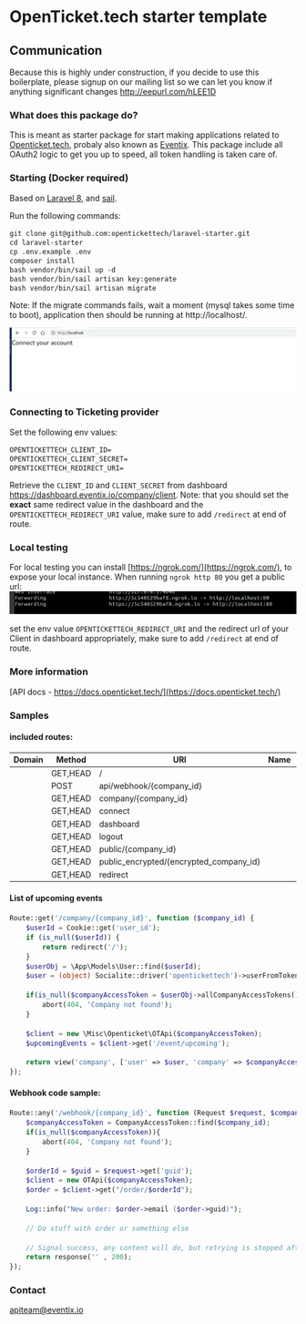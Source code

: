 # OpenTicket.tech starter template

## Communication

Because this is highly under construction, if you decide to use this boilerplate, please signup on our mailing list so we can let you know if anything significant changes
http://eepurl.com/hLEE1D

### What does this package do?
This is meant as starter package for start making applications related to [Openticket.tech](https://www.openticket.tech/), probaly also known as [Eventix](https://eventix.io/).
This package include all OAuth2 logic to get you up to speed, all token handling is taken care of.

### Starting (Docker required)
Based on [Laravel 8](https://laravel.com/docs/8.x/readme), and [sail](https://laravel.com/docs/8.x/sail).

Run the following commands:
```
git clone git@github.com:opentickettech/laravel-starter.git
cd laravel-starter
cp .env.example .env
composer install
bash vendor/bin/sail up -d
bash vendor/bin/sail artisan key:generate
bash vendor/bin/sail artisan migrate
```
Note: If the migrate commands fails, wait a moment (mysql takes some time to boot), application then should be running at http://localhost/.

![running.png](running.png)

### Connecting to Ticketing provider
Set the following env values:
```
OPENTICKETTECH_CLIENT_ID=
OPENTICKETTECH_CLIENT_SECRET=
OPENTICKETTECH_REDIRECT_URI=
```
Retrieve the `CLIENT_ID` and `CLIENT_SECRET` from dashboard https://dashboard.eventix.io/company/client.
Note: that you should set the **exact** same redirect value in the dashboard and the `OPENTICKETTECH_REDIRECT_URI` value, make sure to add `/redirect` at end of route.

### Local testing
For local testing you can install [https://ngrok.com/](https://ngrok.com/), to expose your local instance. When running `ngrok http 80` 
you get a public url:
![ngrok_example.png](ngrok_example.png)

set the env value `OPENTICKETTECH_REDIRECT_URI` and the redirect url of your Client in dashboard appropriately, make sure to add `/redirect` at end of route. 

### More information
[API docs - https://docs.openticket.tech/](https://docs.openticket.tech/)


### Samples
#### included routes:

| Domain | Method                                 | URI                                     | Name | Action  | Middleware |
| --------|----------|-------------------------------|------|---------|------------|
|        | GET,HEAD | /                                       |      | Closure | web        |
|        | POST     | api/webhook/{company_id}                |      | Closure | api        |
|        | GET,HEAD | company/{company_id}                    |      | Closure | web        |
|        | GET,HEAD | connect                                 |      | Closure | web        |
|        | GET,HEAD | dashboard                               |      | Closure | web        |
|        | GET,HEAD | logout                                  |      | Closure | web        |
|        | GET,HEAD | public/{company_id}                     |      | Closure | web        |
|        | GET,HEAD | public_encrypted/{encrypted_company_id} |      | Closure | web        |
|        | GET,HEAD | redirect                                |      | Closure | web        |


#### List of upcoming events
```php
Route::get('/company/{company_id}', function ($company_id) {
    $userId = Cookie::get('user_id');
    if (is_null($userId)) {
        return redirect('/');
    }
    $userObj = \App\Models\User::find($userId);
    $user = (object) Socialite::driver('opentickettech')->userFromToken($userObj->companyAccessToken->access_token);

    if(is_null($companyAccessToken = $userObj->allCompanyAccessTokens()->find($company_id))){
        abort(404, 'Company not found');
    }

    $client = new \Misc\Openticket\OTApi($companyAccessToken);
    $upcomingEvents = $client->get('/event/upcoming');

    return view('company', ['user' => $user, 'company' => $companyAccessToken, 'upcoming_events' => $upcomingEvents]);
});
```

#### Webhook code sample:
```php
Route::any('/webhook/{company_id}', function (Request $request, $company_id) {
    $companyAccessToken = CompanyAccessToken::find($company_id);
    if(is_null($companyAccessToken)){
        abort(404, 'Company not found');
    }

    $orderId = $guid = $request->get('guid');
    $client = new OTApi($companyAccessToken);
    $order = $client->get("/order/$orderId");

    Log::info("New order: $order->email ($order->guid)");

    // Do stuff with order or something else

    // Signal success, any content will do, but retrying is stopped after status code 200
    return response('' , 200);
});

```


### Contact

apiteam@eventix.io

